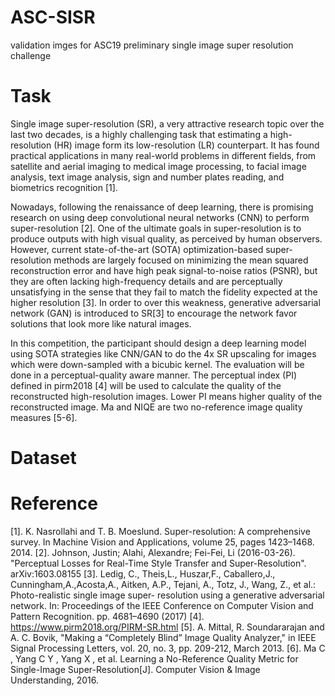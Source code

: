 # ASC-SISR
validation imges for ASC19 preliminary single image super resolution challenge

# Task

Single image super-resolution (SR), a very attractive research topic over the last two decades, is a highly challenging task that estimating a high-resolution (HR) image form its low-resolution (LR) counterpart. It has found practical applications in many real-world problems in different fields, from satellite and aerial imaging to medical image processing, to facial image analysis, text image analysis, sign and number plates reading, and biometrics recognition [1]. 

Nowadays, following the renaissance of deep learning, there is promising research on using deep convolutional neural networks (CNN) to perform super-resolution [2]. One of the ultimate goals in super-resolution is to produce outputs with high visual quality, as perceived by human observers. However, current state-of-the-art (SOTA) optimization-based super-resolution methods are largely focused on minimizing the mean squared reconstruction error and have high peak signal-to-noise ratios (PSNR), but they are often lacking high-frequency details and are perceptually unsatisfying in the sense that they fail to match the fidelity expected at the higher resolution [3]. In order to over this weakness, generative adversarial network (GAN) is introduced to SR[3] to encourage the network favor solutions that look more like natural images.

In this competition, the participant should design a deep learning model using SOTA strategies like CNN/GAN to do the 4x SR upscaling for images which were down-sampled with a bicubic kernel. The evaluation will be done in a perceptual-quality aware manner. The perceptual index (PI) defined in pirm2018 [4] will be used to calculate the quality of the reconstructed high-resolution images. Lower PI means higher quality of the reconstructed image. Ma and NIQE are two no-reference image quality measures [5-6].

# Dataset 

# Reference

[1]. K. Nasrollahi and T. B. Moeslund. Super-resolution: A comprehensive survey. In Machine Vision and Applications, volume 25, pages 1423–1468. 2014.
[2]. Johnson, Justin; Alahi, Alexandre; Fei-Fei, Li (2016-03-26). "Perceptual Losses for Real-Time Style Transfer and Super-Resolution". arXiv:1603.08155
[3]. Ledig, C., Theis,L., Huszar,F., Caballero,J., Cunningham,A.,Acosta,A., Aitken, A.P., Tejani, A., Totz, J., Wang, Z., et al.: Photo-realistic single image super- resolution using a generative adversarial network. In: Proceedings of the IEEE Conference on Computer Vision and Pattern Recognition. pp. 4681–4690 (2017)
[4]. https://www.pirm2018.org/PIRM-SR.html 
[5]. A. Mittal, R. Soundararajan and A. C. Bovik, "Making a “Completely Blind” Image Quality Analyzer," in IEEE Signal Processing Letters, vol. 20, no. 3, pp. 209-212, March 2013.
[6]. Ma C , Yang C Y , Yang X , et al. Learning a No-Reference Quality Metric for Single-Image Super-Resolution[J]. Computer Vision & Image Understanding, 2016.


